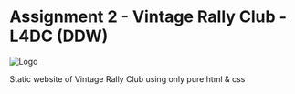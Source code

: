 # Assignment 2 - Vintage Rally Club - L4DC (DDW)

![Logo](https://600429-1942585-raikfcquaxqncofqfm.stackpathdns.com/wp-content/uploads/2021/04/NCCEdu_Logo_2020_RGB_Dark-Blue_Horizontal-01.png)

Static website of Vintage Rally Club using only pure html & css
